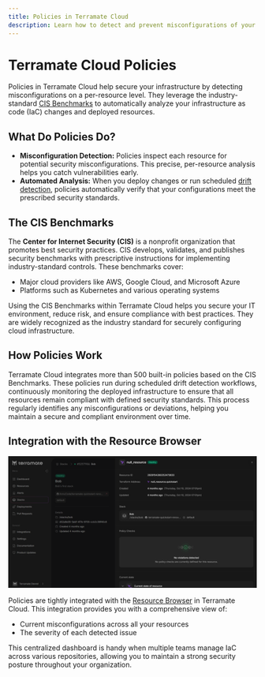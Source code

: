 ```yaml
---
title: Policies in Terramate Cloud
description: Learn how to detect and prevent misconfigurations of your infrastructure resources with policies in Terramate Cloud.
---
```


# Terramate Cloud Policies

Policies in Terramate Cloud help secure your infrastructure by detecting misconfigurations on a per-resource level. They leverage the industry-standard [CIS Benchmarks](./index.md#the-cis-benchmarks) to automatically analyze your infrastructure as code (IaC) changes and deployed resources.

## What Do Policies Do?

- **Misconfiguration Detection:** Policies inspect each resource for potential security misconfigurations. This precise, per-resource analysis helps you catch vulnerabilities early.
- **Automated Analysis:** When you deploy changes or run scheduled [drift detection](../drift/index.md), policies automatically verify that your configurations meet the prescribed security standards.

## The CIS Benchmarks

The **Center for Internet Security (CIS)** is a nonprofit organization that promotes best security practices. CIS develops, validates, and publishes security benchmarks with prescriptive instructions for implementing industry-standard controls. These benchmarks cover:
- Major cloud providers like AWS, Google Cloud, and Microsoft Azure
- Platforms such as Kubernetes and various operating systems

Using the CIS Benchmarks within Terramate Cloud helps you secure your IT environment, reduce risk, and ensure compliance with best practices. They are widely recognized as the industry standard for securely configuring cloud infrastructure.

## How Policies Work

Terramate Cloud integrates more than 500 built-in policies based on the CIS Benchmarks. These policies run during scheduled drift detection workflows, continuously monitoring the deployed infrastructure to ensure that all resources remain compliant with defined security standards. This process regularly identifies any misconfigurations or deviations, helping you maintain a secure and compliant environment over time.

## Integration with the Resource Browser

![Policy Checks in Terramate Cloud](../assets/policy-check.png)

Policies are tightly integrated with the [Resource Browser](../resources/index.md) in Terramate Cloud. This integration provides you with a comprehensive view of:
- Current misconfigurations across all your resources
- The severity of each detected issue

This centralized dashboard is handy when multiple teams manage IaC across various repositories, allowing you to maintain a strong security posture throughout your organization.
